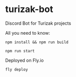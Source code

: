 # turizak-bot

Discord Bot for Turizak projects

All you need to know:

```
npm install && npm run build

npm run start
```

Deployed on Fly.io

```
fly deploy
```
